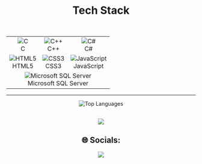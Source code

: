 <h1 align="center">Tech Stack</h1> 
<br> 
 <table align="center" style="border-collapse: collapse;">
  <tr>
    <td align="center">
      <img src="https://img.shields.io/badge/c-%2300599C.svg?style=flat-square&logo=c&logoColor=white" alt="C">
      <br>
      C
    </td>
    <td align="center">
      <img src="https://img.shields.io/badge/c++-%2300599C.svg?style=flat-square&logo=c%2B%2B&logoColor=white" alt="C++">
      <br>
      C++
    </td>
    <td align="center">
      <img src="https://img.shields.io/badge/c%23-%23239120.svg?style=flat-square&logo=c-sharp&logoColor=white" alt="C#">
      <br>
      C#
    </td>
  </tr>
  <tr>
    <td align="center">
      <img src="https://img.shields.io/badge/html5-%23E34F26.svg?style=flat-square&logo=html5&logoColor=white" alt="HTML5">
      <br>
      HTML5
    </td>
    <td align="center">
      <img src="https://img.shields.io/badge/css3-%231572B6.svg?style=flat-square&logo=css3&logoColor=white" alt="CSS3">
      <br>
      CSS3
    </td>
    <td align="center">
      <img src="https://img.shields.io/badge/javascript-%23323330.svg?style=flat-square&logo=javascript&logoColor=%23F7DF1E" alt="JavaScript">
      <br>
      JavaScript
    </td>
  </tr>
  <tr>
    <td align="center" colspan="3">
      <img src="https://img.shields.io/badge/Microsoft%20SQL%20Server-CC2927?style=flat-square&logo=microsoft%20sql%20server&logoColor=white" alt="Microsoft SQL Server">
      <br>
      Microsoft SQL Server
    </td>
  </tr>
</table>


---
<div align="center">
  <img src="https://github-readme-stats.vercel.app/api/top-langs/?username=nihat417&theme=vue-dark&hide_border=true&include_all_commits=true&count_private=true&layout=compact" alt="Top Languages">
</div>

<br> 
<p align="center">
  <img src="https://visitcount.itsvg.in/api?id=nihat417&icon=0&color=0">
</p>

<h2 align="center">🌐 Socials:</h2>

<p align="center">
  <a href="https://instagram.com/nihat417">
    <img src="https://img.shields.io/badge/Instagram-%23E4405F.svg?logo=Instagram&logoColor=white">
  </a>
</p>


